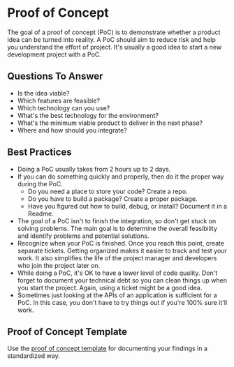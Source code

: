 # Proof of Concept

The goal of a proof of concept (PoC) is to demonstrate whether a product idea can be turned into reality.
A PoC should aim to reduce risk and help you understand the effort of project.
It's usually a good idea to start a new development project with a PoC.

## Questions To Answer

* Is the idea viable?
* Which features are feasible?
* Which technology can you use?
* What's the best technology for the environment?
* What's the minimum viable product to deliver in the next phase?
* Where and how should you integrate?

## Best Practices

* Doing a PoC usually takes from 2 hours up to 2 days.
* If you can do something quickly and properly, then do it the proper way during the PoC.
    - Do you need a place to store your code? Create a repo.
    - Do you have to build a package? Create a proper package.
    - Have you figured out how to build, debug, or install? Document it in a Readme.
* The goal of a PoC isn't to finish the integration, so don't get stuck on solving problems.
  The main goal is to determine the overall feasibility and identify problems and potential solutions.
* Recognize when your PoC is finished. Once you reach this point, create separate tickets.
  Getting organized makes it easier to track and test your work.
  It also simplifies the life of the project manager and developers who join the project later on.
* While doing a PoC, it's OK to have a lower level of code quality.
  Don't forget to document your technical debt so you can clean things up when you start the project.
  Again, using a ticket might be a good idea.
* Sometimes just looking at the APIs of an application is sufficient for a PoC.
  In this case, you don't have to try things out if you're 100% sure it'll work.

## Proof of Concept Template

Use the [proof of concept template](poc-template.md) for documenting your findings in a standardized way.
